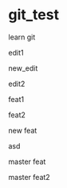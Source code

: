 # git_test
learn git

edit1

new_edit

edit2

feat1

feat2

new feat

asd

master feat

master feat2
